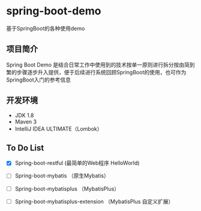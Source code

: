 # spring-boot-demo
基于SpringBoot的各种使用demo

## 项目简介
Spring Boot Demo 是结合日常工作中使用到的技术按单一原则进行拆分按由简到繁的步骤逐步升入提供，便于后续进行系统回顾SpringBoot的使用，也可作为SpringBoot入门的参考信息

## 开发环境
- JDK 1.8
- Maven 3
- IntelliJ IDEA ULTIMATE（Lombok）

## To Do List
- [X] Spring-boot-restful (最简单的Web程序 HelloWorld)
- [ ] Spring-boot-mybatis （原生Mybatis）
- [ ] Spring-boot-mybatisplus （MybatisPlus）
- [ ] Spring-boot-mybatisplus-extension （MybatisPlus 自定义扩展）

